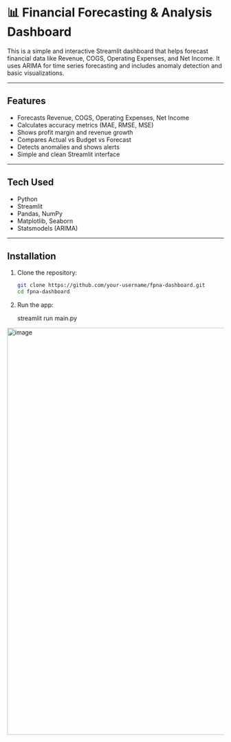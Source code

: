# 📊 Financial Forecasting & Analysis Dashboard

This is a simple and interactive Streamlit dashboard that helps forecast financial data like Revenue, COGS, Operating Expenses, and Net Income. It uses ARIMA for time series forecasting and includes anomaly detection and basic visualizations.

---

## Features

- Forecasts Revenue, COGS, Operating Expenses, Net Income
- Calculates accuracy metrics (MAE, RMSE, MSE)
- Shows profit margin and revenue growth
- Compares Actual vs Budget vs Forecast
- Detects anomalies and shows alerts
- Simple and clean Streamlit interface

---

## Tech Used

- Python
- Streamlit
- Pandas, NumPy
- Matplotlib, Seaborn
- Statsmodels (ARIMA)

---

## Installation

1. Clone the repository:

   ```bash
   git clone https://github.com/your-username/fpna-dashboard.git
   cd fpna-dashboard
2. Run the app:

   streamlit run main.py

<img width="1920" height="946" alt="image" src="https://github.com/user-attachments/assets/7973ffab-d867-42dc-ada1-53f9383b4a66" />

